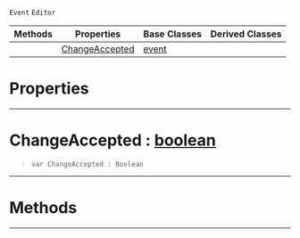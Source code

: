  `Event` `Editor`



|Methods|Properties|Base Classes|Derived Classes|
|---|---|---|---|
| |[ ChangeAccepted](textupdatedevent.md#changeaccepted-zilch-engi)|[event](event.md)| |


 #  Properties


---  
 #  ChangeAccepted : [boolean](../nada_base_types/boolean.md)

> 
> ``` lang=cpp, name=Nada
> var ChangeAccepted : Boolean


---  
 #  Methods


---  
 

 